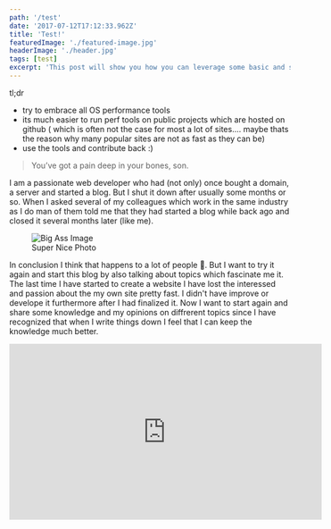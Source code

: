 ```yaml
---
path: '/test'
date: '2017-07-12T17:12:33.962Z'
title: 'Test!'
featuredImage: './featured-image.jpg'
headerImage: './header.jpg'
tags: [test]
excerpt: 'This post will show you how you can leverage some basic and some more advanced tools when starting a web frontend project, so that your project will start fast, be fast and keep fast.'
---
```


tl;dr

- try to embrace all OS performance tools
- its much easier to run perf tools on public projects which are hosted on github ( which is often not the case for most a lot of sites.... maybe thats the reason why many popular sites are not as fast as they can be)
- use the tools and contribute back :)

<blockquote>
  <p>You’ve got a pain deep in your bones, son.</p>
</blockquote>

I am a passionate web developer who had (not only) once bought a domain, a server and started a blog. But I shut it down after usually some months or so. When I asked several of my colleagues which work in the same industry as I do man of them told me that they had started a blog while back ago and closed it several months later (like me).

<figure>
    <img src="https://source.unsplash.com/1280x300" alt="Big Ass Image">
    <figcaption>Super Nice Photo</figcaption>
</figure>

In conclusion I think that happens to a lot of people 🙈. But I want to try it again and start this blog by also talking about topics which fascinate me it. The last time I have started to create a website I have lost the interessed and passion about the my own site pretty fast. I didn't have improve or develope it furthermore after I had finalized it. Now I want to start again and share some knowledge and my opinions on diffrerent topics since I have recognized that when I write things down I feel that I can keep the knowledge much better.

<iframe
  width="560"
  height="315"
  src="https://www.youtube.com/embed/4n0xNbfJLR8"
  frameborder="0"
  allowfullscreen
/>

## Okay so lets get it started

Its actually a pretty shinny era when you are a web developer especially in the JavaScript scene. There are a lot of things going on.
Use a fast base and embrace all the Open Source performance tools to not get slower

Before I can get started creating the blog I want to make sure to setup all the web dev performance tools which I think are helpful to measure different aspects of web performance. I want to make sure that the blog is accessible to everyone so it should be fast, bulletprof, seo optimized so people can actually find it...

### Setting the baseline

If you want all the things mentioned above you have to make sure that these things get tested regularly while developing your stuff. So what I want to do is to run different CI jobs which analyse my site after I deploy a change. I decided to create my blog based on gatsby since it uses react and some other fancy new tech which I have some more or less familarity with and as mentioned by several blog posts is super fast. So what I did first was to measure the starting point when creating a new project with gatsby-cli. I use lighthouse which is develpped by google to measure the baseline for gatsby.

- first install gatsby-cli

```js
npm install --global gatsby-cli //or
yarn add gatsby-cli --global
```

- create a new gatsby side

```js
gatsby new gatsby-site
```

- build and serve the production a production build (so that all the js, css files get bundled minified and served by a local server)

```js
gatsby build
gatsby serve
```

this will boot up a server which hosts your statical stuff. Now we want to measure how fast gatsby-js is at the begining of a project. Be aware this measurement uses a site provisioned by gatsby-cli v.1.1.48.

So when

## First Automate the build process

- travis deployment
- zeit urls

For each feature we want to make sure to run some steps to check the performance therefore we need to make sure that each pull request gets deployed to a different url to run tests on the url and make sure that all deployments have same settings. We use zeit now.sh to make immutable deployments which are deployed by travis CI

## First automate the performance testing

### defining your budget

performance budgets are an essential but under-appreciated part of product success and team health. Most partners we work with are not aware of the real-world operating environment and make inappropriate technology choices as a result. We set a budget in time of <= 5 seconds first-load Time-to-Interactive and <= 2s for subsequent loads. We constrain ourselves to a real-world baseline device + network configuration to measure progress. The default global baseline is a ~\$200 Android device on a 400Kbps link with a 400ms round-trip-time (“RTT”). This translates into a budget of ~130-170KB GZIP of critical-path resources, depending on composition — the more JS you include, the smaller the bundle must be.

https://infrequently.org/2017/10/can-you-afford-it-real-world-web-performance-budgets/

### Lightweight tools

- [size-limits](https://github.com/ai/size-limit)

perfect for checking the whole bundle size

- [budlesize](https://github.com/siddharthkp/bundlesize)

perfect for checking each vendor (commons) bundle and async chunks

There are some easy integrated open-source-tools to check the size of your bundle for each deployment. This makes sure you dont deploy an oversized budget.

gatsbyjs
[lighthouse](https://github.com/ebidel/lighthouse-ci)
1.add lighthouse
First we want to automate the deployment process now makes it pretty easy to test all our changes on perf aspects before mergin pull requests. it generates a custom url for al deployments.

sitespeed io recently also used in gitlab integation
bundlesize

webpagetest
